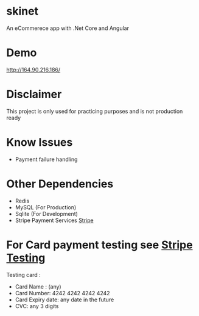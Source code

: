 # skinet

An eCommerece app with .Net Core and Angular

# Demo

http://164.90.216.186/

# Disclaimer

This project is only used for practicing purposes and is not production ready

# Know Issues

- Payment failure handling

# Other Dependencies

- Redis
- MySQL (For Production)
- Sqlite (For Development)
- Stripe Payment Services [Stripe](https://stripe.com/au)

# For Card payment testing see [Stripe Testing](https://stripe.com/docs/testing)
Testing card :
- Card Name : (any)
- Card Number: 4242 4242 4242 4242
- Card Expiry date: any date in the future
- CVC: any 3 digits
